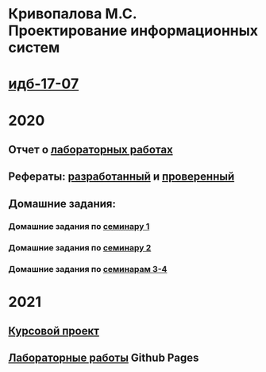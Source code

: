 # Кривопалова М.С. Проектирование информационных систем
# [идб-17-07](https://github.com/stankin/design-part-1/wiki/list-idb-17-07)
   
  
# 2020
## Отчет о [лабораторных работах](https://github.com/mayakriv/mayakriv.github.io/blob/master/отчет%20лр1-4/readme.md) 
## Рефераты: [разработанный](https://github.com/stankin/design-part-1/wiki/exam09-2) и [проверенный](https://github.com/stankin/design-part-1/wiki/exam13-2)
## Домашние задания:
### Домашние задания по [семинару 1](https://github.com/stankin/design-part-1/wiki/sem1#Кривопалова-Майя)   
### Домашние задания по [семинару 2](https://github.com/stankin/design-part-1/wiki/sem2#Кривопалова-Майя)
### Домашние задания по [семинарам 3-4](https://github.com/mayakriv/mayakriv.github.io/blob/main/семинар/семинар%203-4.md)

# 2021
## [Курсовой проект](https://github.com/mayakriv/mayakriv.github.io/wiki/Курсовой-проект-2021)
## [Лабораторные работы](https://mayakriv.github.io/sitepages) Github Pages




